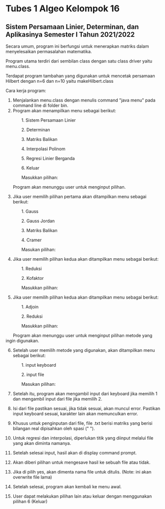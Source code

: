 Tubes 1 Algeo Kelompok 16
===
Sistem Persamaan Linier, Determinan, dan Aplikasinya
Semester I Tahun 2021/2022
---

Secara umum, program ini berfungsi untuk menerapkan matriks dalam menyelesaikan permasalahan matematika.

Program utama terdiri dari sembilan class dengan satu class driver yaitu menu.class.

Terdapat program tambahan yang digunakan untuk mencetak persamaan Hilbert dengan n=6 dan n=10 yaitu makeHilbert.class

Cara kerja program:


1. Menjalankan menu.class dengan menulis command "java menu" pada command line di folder bin.
2. Program akan menampilkan menu sebagai berikut:

&nbsp;&nbsp;&nbsp;&nbsp;&nbsp;&nbsp;&nbsp;&nbsp;&nbsp;&nbsp;&nbsp;&nbsp; 1. Sistem Persamaan Linier

&nbsp;&nbsp;&nbsp;&nbsp;&nbsp;&nbsp;&nbsp;&nbsp;&nbsp;&nbsp;&nbsp;&nbsp; 2. Determinan

&nbsp;&nbsp;&nbsp;&nbsp;&nbsp;&nbsp;&nbsp;&nbsp;&nbsp;&nbsp;&nbsp;&nbsp; 3. Matriks Balikan

&nbsp;&nbsp;&nbsp;&nbsp;&nbsp;&nbsp;&nbsp;&nbsp;&nbsp;&nbsp;&nbsp;&nbsp; 4. Interpolasi Polinom

&nbsp;&nbsp;&nbsp;&nbsp;&nbsp;&nbsp;&nbsp;&nbsp;&nbsp;&nbsp;&nbsp;&nbsp; 5. Regresi Linier Berganda


&nbsp;&nbsp;&nbsp;&nbsp;&nbsp;&nbsp;&nbsp;&nbsp;&nbsp;&nbsp;&nbsp;&nbsp; 6. Keluar


&nbsp;&nbsp;&nbsp;&nbsp;&nbsp;&nbsp;&nbsp;&nbsp;&nbsp;&nbsp;&nbsp;&nbsp; Masukkan pilihan: 

&nbsp;&nbsp;&nbsp;&nbsp;&nbsp;&nbsp;Program akan menunggu user untuk menginput pilihan.

3. Jika user memilih pilihan pertama akan ditampilkan menu sebagai berikut:

&nbsp;&nbsp;&nbsp;&nbsp;&nbsp;&nbsp;&nbsp;&nbsp;&nbsp;&nbsp;&nbsp;&nbsp; 1. Gauss

&nbsp;&nbsp;&nbsp;&nbsp;&nbsp;&nbsp;&nbsp;&nbsp;&nbsp;&nbsp;&nbsp;&nbsp; 2. Gauss Jordan

&nbsp;&nbsp;&nbsp;&nbsp;&nbsp;&nbsp;&nbsp;&nbsp;&nbsp;&nbsp;&nbsp;&nbsp; 3. Matriks Balikan

&nbsp;&nbsp;&nbsp;&nbsp;&nbsp;&nbsp;&nbsp;&nbsp;&nbsp;&nbsp;&nbsp;&nbsp; 4. Cramer

&nbsp;&nbsp;&nbsp;&nbsp;&nbsp;&nbsp;&nbsp;&nbsp;&nbsp;&nbsp;&nbsp;&nbsp; Masukan pilihan:

4. Jika user memilih pilihan kedua akan ditampilkan menu sebagai berikut:

&nbsp;&nbsp;&nbsp;&nbsp;&nbsp;&nbsp;&nbsp;&nbsp;&nbsp;&nbsp;&nbsp;&nbsp; 1. Reduksi

&nbsp;&nbsp;&nbsp;&nbsp;&nbsp;&nbsp;&nbsp;&nbsp;&nbsp;&nbsp;&nbsp;&nbsp; 2. Kofaktor

&nbsp;&nbsp;&nbsp;&nbsp;&nbsp;&nbsp;&nbsp;&nbsp;&nbsp;&nbsp;&nbsp;&nbsp; Masukkan pilihan:

5. Jika user memilih pilihan kedua akan ditampilkan menu sebagai berikut:

&nbsp;&nbsp;&nbsp;&nbsp;&nbsp;&nbsp;&nbsp;&nbsp;&nbsp;&nbsp;&nbsp;&nbsp; 1. Adjoin

&nbsp;&nbsp;&nbsp;&nbsp;&nbsp;&nbsp;&nbsp;&nbsp;&nbsp;&nbsp;&nbsp;&nbsp; 2. Reduksi

&nbsp;&nbsp;&nbsp;&nbsp;&nbsp;&nbsp;&nbsp;&nbsp;&nbsp;&nbsp;&nbsp;&nbsp; Masukkan pilihan:


&nbsp;&nbsp;&nbsp;&nbsp;&nbsp;&nbsp;Program akan menunggu user untuk menginput pilihan metode yang ingin digunakan.

6. Setelah user memilih metode yang digunakan, akan ditampilkan menu sebagai berikut:

&nbsp;&nbsp;&nbsp;&nbsp;&nbsp;&nbsp;&nbsp;&nbsp;&nbsp;&nbsp;&nbsp;&nbsp; 1. input keyboard

&nbsp;&nbsp;&nbsp;&nbsp;&nbsp;&nbsp;&nbsp;&nbsp;&nbsp;&nbsp;&nbsp;&nbsp; 2. input file

&nbsp;&nbsp;&nbsp;&nbsp;&nbsp;&nbsp;&nbsp;&nbsp;&nbsp;&nbsp;&nbsp;&nbsp; Masukan pilihan:

7. Setelah itu, program akan mengambil input dari keyboard jika memilih 1 dan mengambil input dari file jika memilih 2.
   
8. Isi dari file pastikan sesuai, jika tidak sesuai, akan muncul error.
Pastikan input keyboard sesuai, karakter lain akan memunculkan error.

9.  Khusus untuk penginputan dari file, file .txt berisi matriks yang berisi bilangan real dipisahkan oleh spasi (" ").

10. Untuk regresi dan interpolasi, diperlukan titik yang diinput melalui file yang akan diminta namanya.

11. Setelah selesai input, hasil akan di display command prompt.

12. Akan diberi pilihan untuk mengesave hasil ke sebuah file atau tidak.

13. Jika di pilih yes, akan dimenta nama file untuk ditulis. (Note: ini akan overwrite file lama)

14. Setelah selesai, program akan kembali ke menu awal.

15. User dapat melakukan pilihan lain atau keluar dengan menggunakan pilihan 6 (Keluar)
